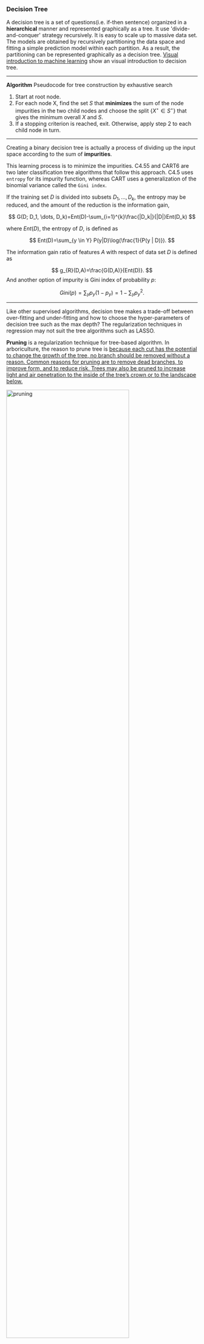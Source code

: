 ### Decision Tree


A decision tree is a set of questions(i.e. if-then sentence) organized in a **hierarchical** manner and represented graphically as a tree.
It use 'divide-and-conquer' strategy recursively. It is easy to scale up to massive data set. The models are obtained by recursively partitioning
the data space and fitting a simple prediction model within each partition. As a
result, the partitioning can be represented graphically as a decision tree.
[Visual introduction to machine learning](https://explained.ai/decision-tree-viz/index.html) show an visual introduction to decision tree.

***
**Algorithm**  Pseudocode for tree construction by exhaustive search

1. Start at root node.
2. For each node X, find the set $S$ that **minimizes** the sum of the node impurities in the two child nodes and choose the split $\{X^{\star}\in S^{\star}\}$ that gives the minimum overall $X$ and $S$.
3. If a stopping criterion is reached, exit. Otherwise, apply step 2 to each child node in turn.

***

Creating a binary decision tree is actually a process of dividing up the input space according to the sum of **impurities**.

This learning process is to minimize the impurities.
C4.55 and CART6 are two later classification
tree algorithms that follow this approach. C4.5 uses
`entropy` for its impurity function, whereas CART
uses a generalization of the binomial variance called the `Gini index`.

If the training set $D$ is divided into subsets $D_1,\dots,D_k$, the entropy may be
reduced, and the amount of the reduction is the information gain,

$$
G(D; D_1, \dots, D_k)=Ent(D)-\sum_{i=1}^{k}\frac{|D_k|}{|D|}Ent(D_k)
$$

where $Ent(D)$, the entropy of $D$, is defined as

$$
Ent(D)=\sum_{y \in Y} P(y|D)\log(\frac{1}{P(y | D)}).
$$


The information gain ratio of features $A$ with respect of data set $D$  is defined as

$$
g_{R}(D,A)=\frac{G(D,A)}{Ent(D)}.
$$
And another option of impurity is Gini index of probability $p$:

$$
Gini(p)=\sum_{y}p_y (1-p_y)=1-\sum_{y}p_y^2.
$$

***

Like other supervised algorithms, decision tree makes a trade-off between over-fitting and under-fitting and how to choose the hyper-parameters of decision tree such as the max depth?
The regularization techniques in regression may not suit the tree algorithms such as LASSO.

**Pruning** is a regularization technique for tree-based algorithm. In arboriculture, the reason to prune tree is [because each cut has the potential to change the growth of the tree, no branch should be removed without a reason. Common reasons for pruning are to remove dead branches, to improve form, and to reduce risk. Trees may also be pruned to increase light and air penetration to the inside of the tree’s crown or to the landscape below. ](https://www.treesaregood.org/treeowner/pruningyourtrees)

<img title = " pruning" src="https://www.treesaregood.org](https://www.treesaregood.org/portals/0/images/treeowner/pruning1.jpg" width="80%" />

In machine learning, we prune the decision tree to make a balance between over-fitting and under-fitting. The important step of tree pruning is to define a criterion be used to determine the correct final tree size using one of the following methods:

1. Use a distinct dataset from the training set (called validation set), to evaluate the effect of post-pruning nodes from the tree.
2. Build the tree by using the training set, then apply a statistical test to estimate whether pruning or expanding a particular node is likely to produce an improvement beyond the training set.
    * Error estimation
    * Significance testing (e.g., Chi-square test)
3. Minimum Description Length principle : Use an explicit measure of the complexity for encoding the training set and the decision tree, stopping growth of the tree when this encoding size (size(tree) + size(misclassifications(tree)) is minimized.

- https://www.saedsayad.com/decision_tree_overfitting.htm
- http://www.cs.bc.edu/~alvarez/ML/statPruning.html

***

When the height of a decision tree is limited to 1, i.e., it takes only one
test to make every prediction, the tree is called a decision stump. While decision trees are nonlinear classifiers in general, decision stumps are a kind
of linear classifiers.
[Fifty Years of Classification and
Regression Trees](http://www.stat.wisc.edu/~loh/treeprogs/guide/LohISI14.pdf) and [the website of Wei-Yin Loh](http://www.stat.wisc.edu/~loh/guide.html) helps much understand the decision tree.
Multivariate Adaptive Regression
Splines(MARS) is the boosting ensemble methods for decision tree algorithms.

***

* [A useful view of decision trees](https://www.benkuhn.net/tree-imp)
* https://www.wikiwand.com/en/Decision_tree_learning
* https://www.wikiwand.com/en/Decision_tree
* https://www.wikiwand.com/en/Recursive_partitioning
* [An Introduction to Recursive Partitioning: Rationale, Application and Characteristics of Classification and Regression Trees, Bagging and Random Forests](https://www.ncbi.nlm.nih.gov/pmc/articles/PMC2927982/)
* [ADAPTIVE CONCENTRATION OF REGRESSION TREES, WITH APPLICATION TO RANDOM FORESTS](https://arxiv.org/pdf/1503.06388.pdf)
* [GUIDE Classification and Regression Trees and Forests (version 31.0)](http://www.stat.wisc.edu/~loh/guide.html)
* [How to visualize decision trees by Terence Parr and Prince Grover](https://explained.ai/decision-tree-viz/index.html)
* [CART](https://machinelearningmastery.com/classification-and-regression-trees-for-machine-learning/)
* [A visual introduction to machine learning](http://www.r2d3.us/visual-intro-to-machine-learning-part-1/)
* [Interpretable Machine Learning: Decision Tree](https://christophm.github.io/interpretable-ml-book/tree.html)
* [Tree-based Models](https://dinh-hung-tu.github.io/tree-based-models/)
* http://ai-depot.com/Tutorial/DecisionTrees-Partitioning.html
* https://www.ncbi.nlm.nih.gov/pubmed/16149128
* http://www.cnblogs.com/en-heng/p/5035945.html

#### Random Forest

Random forests (Breiman, 2001) is a substantial modification of bagging
that builds a large collection of de-correlated trees, and then averages them.
On many problems the performance of random forests is very similar to boosting, and they are simpler to train and tune.

***

* For $t=1, 2, \dots, T$:
    + Draw a bootstrap sample $Z^{\star}$ of size $N$ from the training data.
    + Grow a random-forest tree $T_t$ to the bootstrapped data, by recursively repeating the following steps for each terminal node of the tree, until the minimum node size $n_{min}$ is reached.
      - Select $m$ variables at random from the $p$ variables.
      - Pick the best variable/split-point among the $m$.
      - Split the node into two daughter nodes.
* Vote for classification and average for regression.

![](https://dimensionless.in/wp-content/uploads/RandomForest_blog_files/figure-html/voting.png)
***

* https://mi2datalab.github.io/randomForestExplainer/index.html
* https://github.com/kjw0612/awesome-random-forest
* https://blog.datadive.net/interpreting-random-forests/
* https://www.stat.berkeley.edu/~breiman/RandomForests/cc_home.htm
* https://dimensionless.in/author/raghav/
* http://www.rhaensch.de/vrf.html
* https://www.wikiwand.com/en/Random_forest
* https://sktbrain.github.io/awesome-recruit-en.v2/
* https://www.stat.berkeley.edu/~breiman/randomforest2001.pdf
* https://dimensionless.in/introduction-to-random-forest/
* https://www.elderresearch.com/blog/modeling-with-random-forests

## Ensemble methods

There are many competing techniques for solving the problem, and each technique is characterized
by choices and meta-parameters: when this flexibility is taken into account, one easily
ends up with a very large number of possible models for a given task.


* [Zhou Zhihua's publication on ensemble methods](http://cs.nju.edu.cn/zhouzh/zhouzh.files/publication/publication_toc.htm#Ensemble%20Learning)
* [Ensemble Learning  literature review](http://www.machine-learning.martinsewell.com/ensembles/)
* [KAGGLE ENSEMBLING GUIDE](https://mlwave.com/kaggle-ensembling-guide/)
* [Ensemble Machine Learning: Methods and Applications](https://www.springer.com/us/book/9781441993250)
* [MAJORITY VOTE CLASSIFIERS: THEORY AND APPLICATION](https://web.stanford.edu/~hastie/THESES/gareth_james.pdf)
* [LambdaMART 不太简短之介绍](https://liam.page/2016/07/10/a-not-so-simple-introduction-to-lambdamart/)
* [Neural Random Forests](https://arxiv.org/abs/1604.07143)
* [Generalized Random Forests](https://arxiv.org/abs/1610.01271)
* [Additive Models, Boosting, and Inference for Generalized Divergences ](https://www.stat.berkeley.edu/~binyu/summer08/colin.bregman.pdf)
* [Boosting as Entropy Projection](https://users.soe.ucsc.edu/~manfred/pubs/C51.pdf)
* [Weak Learning, Boosting, and the AdaBoost algorithm](https://jeremykun.com/2015/05/18/boosting-census/)

### Bagging

Bagging, short for 'bootstrap aggregating', is a simple but highly effective ensemble method that creates diverse models on different random bootstrap samples of the original data set.
[Random forest](https://www.wikiwand.com/en/Random_forest) is the application of bagging to decision tree algorithms.

The basic motivation of parallel ensemble methods is to exploit the independence between the
base learners, since the error can be reduced dramatically by combining independent base learners.
Bagging adopts the most popular strategies for aggregating the outputs of
the base learners, that is, voting for classification and averaging for regression.

* Draw `bootstrap samples` $B_1, B_2, \dots, B_n$ independently from the original training data set for base learners;
* Train the $i$th base learner $F_i$ at the ${B}_{i}$;
* Vote for classification and average for regression.

![bootstrap-sample](https://www.statisticshowto.datasciencecentral.com/wp-content/uploads/2016/10/bootstrap-sample.png)

It is a sample-based ensemble method.

There is an alternative of bagging called combining ensemble method. It trains a linear combination of learner:
$$F = \sum_{i=1}^{n} w_i F_i$$
where the weights $w_i\geq 0, \sum_{i=1}^{n} w_i =1$. The weights $w=\{w_i\}_{i=1}^{n}$ are solved by minimizing the ensemble error
$$
w = \arg\min_{w}\sum_{k}^{K}(F(x_k)-y_k)^{2}
$$
if the training data set $\{x_k, y_k\}_{k=1}^{K}$ is given.


![weighted-unweighted](https://blogs.sas.com/content/subconsciousmusings/files/2017/05/weighted-unweighted.png)

***

* http://www.machine-learning.martinsewell.com/ensembles/bagging/
* https://www.cnblogs.com/earendil/p/8872001.html
* https://www.wikiwand.com/en/Bootstrap_aggregating
* [Bagging Regularizes](http://dspace.mit.edu/bitstream/handle/1721.1/7268/AIM-2002-003.pdf?sequence=2)
* [Bootstrap Inspired Techniques in Computational Intelligence](http://users.rowan.edu/~polikar/RESEARCH/PUBLICATIONS/spm2007.pdf)

#### Random Subspace Methods

[Abstract: "Much of previous attention on decision trees focuses on the splitting criteria and optimization of tree sizes. The dilemma between overfitting and achieving maximum accuracy is seldom resolved. A method to construct a decision tree based classifier is proposed that maintains highest accuracy on training data and improves on generalization accuracy as it grows in complexity. The classifier consists of multiple trees constructed systematically by pseudorandomly selecting subsets of components of the feature vector, that is, trees constructed in randomly chosen subspaces. The subspace method is compared to single-tree classifiers and other forest construction methods by experiments on publicly available datasets, where the method's superiority is demonstrated. We also discuss independence between trees in a forest and relate that to the combined classification accuracy."](http://www.machine-learning.martinsewell.com/ensembles/rsm/Ho1998.pdf)

+ http://www.machine-learning.martinsewell.com/ensembles/rsm/


### Boosting

The term boosting refers to a family of algorithms that are able to convert weak learners to strong learners.
It is kind of similar to the "trial and error" scheme: if we know that the learners perform worse at some given data set $S$,
the learner may pay more attention to the data drawn from $S$.
For the regression problem, of which the output results are continuous, it  progressively reduce the error by trial.
In another word, we will reduce the error at each iteration.

![Chinese_herb_clinic](http://www.stat.ucla.edu/~sczhu/Vision_photo/Chinese_herb_clinic.jpg)

[Reweighting with Boosted Decision Trees](https://arogozhnikov.github.io/2015/10/09/gradient-boosted-reweighter.html)

* https://betterexplained.com/articles/adept-method/
* https://web.stanford.edu/~hastie/Papers/buehlmann.pdf
* https://quantdare.com/what-is-the-difference-between-bagging-and-boosting/
* http://www.machine-learning.martinsewell.com/ensembles/boosting/
* [Boosting at Wikipedia](https://www.wikiwand.com/en/Boosting_(machine_learning))

#### AdaBoost

AdaBoost is a boosting methods for supervised classification algorithms, so that the labeled data set is given in the form $D=\{ (x_i, \mathrm{d}_i)\}_{i=1}^{N}$.
AdaBoost is to change the distribution of training data and learn from the shuffled data.
It is an iterative trial-and-error in some sense.


***

* Initialize the observation weights ${w}_i=\frac{1}{N}, i=1, 2, \dots, N$;
* For $t = 1, 2, \dots, T$:
   +  Fit a classifier $G_m(x)$ to the training data using weights $w_i$;
   +  Compute
      $$err_{t}=\frac{\sum_{i=1}^{N}\mathbb{I}(G_t(x_i) \not= \mathrm{d}_i)}{\sum_{i=1}^{N} w_i}.$$
   +  Compute $\alpha_t = \log(\frac{1-err_t}{err_t})$.
   +  Set $w_i\leftarrow w_i\exp[\alpha_t\mathbb{I}(\mathrm{d}_i\not=G_t(x_i))], i=1,2,\dots, N$.
* Output $G(x)=sign[\sum_{t=1}^{T}\alpha_{t}G_t(x)]$.

The indicator function $\mathbb{I}(x\neq y)$ is defined as
$$
\mathbb{I}(x\neq y)=
  \begin{cases}
    1, \text{if $x\neq y$} \\
    0, \text{otherwise}.
  \end{cases}
$$

![1-reweighting](https://arogozhnikov.github.io/images/reweighter/1-reweighting.png)
***

* [AdaBoost at Wikipedia](https://www.wikiwand.com/en/AdaBoost)
* [CSDN blog](https://blog.csdn.net/v_july_v/article/details/40718799)

**Real AdaBoost**



* Initialize the observation weights ${w}_i=\frac{1}{N}, i=1, 2, \dots, N$;
* For $t = 1, 2, \dots, T$:
   +  Fit a classifier $G_m(x)$ to obtain a class probability estimate $p_m(x)=\hat{P}_{w}(y=1\mid x)\in [0, 1]$, using weights $w_i$.
   +  Compute $f_m(x)\leftarrow \frac{1}{2}\log{p_m(x)/(1-p_m(x))}\in\mathbb{R}$.
   +  Set $w_i\leftarrow w_i\exp[-y_if_m(x_i)], i=1,2,\dots, N$ and renormalize so that $\sum_{i=1}w_i =1$.
* Output $G(x)=sign[\sum_{t=1}^{T}\alpha_{t}f_m(x)]$.

_______

* [Additive logistic regression: a statistical view of boosting](https://web.stanford.edu/~hastie/Papers/AdditiveLogisticRegression/alr.pdf)

![gentle AdaBoost](https://images0.cnblogs.com/blog2015/719951/201506/161957579666954.jpg)

#### Gradient Boosting Decision Tree

One of the frequently asked questions is `What's the basic idea behind gradient boosting?` and the answer from [https://explained.ai/gradient-boosting/faq.html] is the best one I know:
> Instead of creating a single powerful model, boosting combines multiple simple models into a single **composite model**. The idea is that, as we introduce more and more simple models, the overall model becomes stronger and stronger. In boosting terminology, the simple models are called weak models or weak learners.
> To improve its predictions, gradient boosting looks at the difference between its current approximation,$\hat{y}$ , and the known correct target vector ${y}$, which is called the residual, $y-\hat{y}$. It then trains a weak model that maps feature vector ${x}$  to that residual vector. Adding a residual predicted by a weak model to an existing model's approximation nudges the model towards the correct target. Adding lots of these nudges, improves the overall models approximation.

|Gradient Boosting|
|:---------------:|
|<img title =golf src=https://explained.ai/gradient-boosting/images/golf-MSE.png width=60% />|

It is the first solution to the question that if weak learner is equivalent to strong learner.

***

We may consider the generalized additive model, i.e.,

$$
\hat{y}_i = \sum_{k=1}^{K} f_k(x_i)
$$

where $\{f_k\}_{k=1}^{K}$ is regression decision tree rather than polynomial.
The objective function is given by

$$
obj = \sum_{i=1}^{n} L(y_i,\hat{y}_i) + \sum_{k=1}^{K} \Omega(f_k)
$$

where $\sum_{k=1}^{K} \Omega(f_k)$ is the regular term.

The additive training is to train the regression tree sequentially.
The objective function of the $t$th regression tree is defined as

$$
obj^{(t)} = \sum_{i=1}^{n} L(y_i,\hat{y}^{(t)}_i) + \sum_{k=1}^{t} \Omega(f_k) \\
=  \sum_{i=1}^{n} L(y_i,\hat{y}^{(t-1)}_i + f_t(x_i)) + \Omega(f_t) + C
$$

where C is constant and $C=\sum_{k=1}^{t-1} \Omega(f_k)$.
Particularly, we take $L(x,y)=(x-y)^2$, and the objective function is given by

$$
obj^{(t)}
=  \sum_{i=1}^{n} [y_i - (\hat{y}^{(t-1)}_i + f_t(x_i))]^2 + \Omega(f_t) + C \\
= \sum_{i=1}^{n} [(y_i - \hat{y}^{(t-1)}_i) f_t(x_i)) +  f_t(x_i)^2 ] + \Omega(f_t) + C^{\prime}
$$

where $C^{\prime}=\sum_{i=1}^{n} (y_i - \hat{y}^{(t-1)}_i)^2 + \sum_{k=1}^{t-1} \Omega(f_k)$.

If there is no regular term $\sum_{k=1}^{t} \Omega(f_k)$, the problem is simplfied to $\arg\min_{f_{t}}\sum_{i=1}^{n} [(y_i - \hat{y}^{(t-1)}_i) f_t(x_i)) +  f_t(x_i)^2 ]$.


***

* Initialize $f_0(x)=\arg\min_{\gamma} L(\mathrm{d}_i,\gamma)$;
* For $t = 1, 2, \dots, T$:
   +  Compute
      $$r_{i,t}=-{[\frac{\partial L(\mathrm{d}_i, f(x_i))}{\partial f(x_i)}]}_{f=f_{t-1}}.$$
   +  Fit a regression tree to the targets $r_{i,t}$   giving terminal regions $R_{j,m}, j = 1, 2,\dots , J_m$.
   +  For $j = 1, 2,\dots , J_m$ compute
      $$\gamma_{j,t}=\arg\min_{\gamma}\sum_{x_i\in R_{j,m}}{L(\mathrm{d}_i,f_{t-1}+\gamma)}$$
* Output $f_T(x)$.

***

An important part of gradient boosting method is regularization by shrinkage which consists in modifying the update rule as follows:
$$
f_{t}=f_{t-1}+\nu\sum_{j = 1}^{J_{m}} \gamma_{j,t} \mathbb{1}_{R_{j,m}}, \nu\in(0,1).
$$

* [Gradient Boosting at Wikipedia](https://www.wikiwand.com/en/Gradient_boosting)
* [Gradient Boosting Explained](https://arogozhnikov.github.io/2016/06/24/gradient_boosting_explained.html)
* [Gradient Boosting Interactive Playground](https://arogozhnikov.github.io/2016/07/05/gradient_boosting_playground.html)
* https://www.ncbi.nlm.nih.gov/pmc/articles/PMC3885826/
* https://explained.ai/gradient-boosting/index.html
* https://explained.ai/gradient-boosting/L2-loss.html
* https://explained.ai/gradient-boosting/L1-loss.html
* https://explained.ai/gradient-boosting/descent.html
* https://explained.ai/gradient-boosting/faq.html
* [GBDT算法原理 - 飞奔的猫熊的文章 - 知乎](https://zhuanlan.zhihu.com/p/50176849)
* https://homes.cs.washington.edu/~tqchen/pdf/BoostedTree.pdf
* https://www.analyticsvidhya.com/blog/2016/02/complete-guide-parameter-tuning-gradient-boosting-gbm-python/
* https://data-flair.training/blogs/gradient-boosting-algorithm/
* https://arxiv.org/abs/1803.02042
* [Greedy Function Approxiamtion: A Gradient Boosting Machine](https://statweb.stanford.edu/~jhf/ftp/trebst.pdf)
* [LambdaMART 不太简短之介绍](https://liam.page/2016/07/10/a-not-so-simple-introduction-to-lambdamart/)

***

A general gradient descent “boosting” paradigm is developed for additive expansions based on any fitting criterion. It is not only for the decision tree.

* [Gradient Boosting Machines](http://uc-r.github.io/gbm_regression)
* https://machinelearningmastery.com/start-with-gradient-boosting/
* https://machinelearningmastery.com/gentle-introduction-gradient-boosting-algorithm-machine-learning/

#### LogitBoost

Given a training data set ${\{\mathrm{X}_i, y_i\}}_{i=1}^{N}$, where $\mathrm{X}_i\in\mathbb{R}^p$ is the feature and $y_i\in\{1, 2, \dots, K\}$ is the desired categorical label.
The classifier $F$ learned from data is a function
$$
F:\mathbb{R}^P\to y \\
\quad X_i \mapsto y_i.
$$
 And the function $F$ is usually in the additive model $F(x)=\sum_{m=1}^{M}h(x\mid {\theta}_m)$.

![logitBoost](https://img-blog.csdn.net/20151028220708460)
where $r_{i, k}=1$ if $y_i =k$ otherwise 0.

![robust logitBoost](https://img-blog.csdn.net/20151029111043502)

+ LogitBoost used first and second derivatives to construct the trees;
+ LogitBoost was believed to have numerical instability problems.

- [ ] [Fundamental Techniques in Big Data Data Streams, Trees, Learning, and Search by Li Ping](https://www.stat.rutgers.edu/home/pingli/doc/PingLiTutorial.pdf)
- [ ] [LogitBoost python package](https://logitboost.readthedocs.io/)
- [ ] [ABC-LogitBoost for Multi-Class Classification](http://www.datascienceassn.org/sites/default/files/LogitBoost%20Algorithm.pdf)
- [ ] [LogitBoost学习](https://blog.csdn.net/u014568921/article/details/49474293)
- [ ] [几种Boost算法的比较](https://www.cnblogs.com/jcchen1987/p/4581651.html)
- [ ] [Robust LogitBoost and Adaptive Base Class (ABC) LogitBoost](https://arxiv.org/ftp/arxiv/papers/1203/1203.3491.pdf)

#### xGBoost

In Gradient Boost, we compute and fit a regression a tree to
$$
r_{i,t}=-{ [\frac{\partial L(\mathrm{d}_i, f(x_i))}{\partial f(x_i)}] }_{f=f_{t-1}}.
$$
Why not the error $L(\mathrm{d}_i, f(x_i))$ itself?
Recall the Taylor expansion
$f(x+h) = f(x)+f^{\prime}(x)h + f^{(2)}(x)h^{2}/2!+ \cdots +f^{(n)}(x)h^{(n)}/n!+\cdots$ so that the non-convex error function can be expressed as a polynomial in terms of $h$,
which is easier to fit than a general common non-convex function.
So that we can implement additive training to boost the supervised algorithm.


In general, we can expand the objective function at $x^{t-1}$ up to  the second order

$$
obj^{(t)}
=  \sum_{i=1}^{n} L[y_i,\hat{y}^{(t-1)}_i + f_t(x_i)] + \Omega(f_t) + C \\
\simeq \sum_{i=1}^{n} [L(y_i,\hat{y}^{(t-1)}_i) + g_i f_t(x_i) + \frac{h_i f_t^2(x_i)}{2}] + \Omega(f_t) + C^{\prime}
$$

where $g_i=\partial_{\hat{y}_{i}^{(t-1)}} L(y_i, \hat{y}_{i}^{(t-1)})$, $h_i=\partial^2_{\hat{y}_{i}^{(t-1)}} L(y_i, \hat{y}_{i}^{(t-1)})$.

After we remove all the constants, the specific objective at step ${t}$ becomes
$$
obj^{(t)}\approx \sum_{i=1}^{n} [L(y_i,\hat{y}^{(t-1)}_i) + g_i f_t(x_i) + \frac{h_i f_t^2(x_i)}{2}] + \Omega(f_t)
$$

One important advantage of this definition is that the value of the objective function only depends on $g_i$ and $h_i$. This is how XGBoost supports custom loss functions.

 In order to define the complexity of the tree $\Omega(f)$, let us first refine the definition of the tree $f(x)$ as
$$
f_t(x)= w_{q(x)}, w\in\mathbb{R}^{T}, q:\mathbb{R}^d\Rightarrow \{1,2,\dots, T\}.
$$

Here ${w}$ is the vector of scores on leaves, ${q}$ is a function assigning each data point to the corresponding leaf, and ${T}$ is the number of leaves. In XGBoost, we define the complexity as
$$
\Omega(f)=\gamma T+\frac{1}{2}\lambda \sum_{i=1}^{n}w_i^2.
$$

After re-formulating the tree model, we can write the objective value with the ${t}$-th tree as:
$$
obj^{(t)} = \sum_{i=1}^{n}[g_i w_{q(x_i)}+\frac{1}{2} h_i w_{q(x_i)}^2 + \gamma T+\frac{1}{2}\lambda \sum_{i=1}^{n}w_i^2]
\\=\sum_{j=1}^{T}[(\sum_{i\in I_{j}}g_i)w_j+\frac{1}{2}(\sum_{i\in I_{j}}h_i + \lambda)w_j^2]+\gamma T
$$
where $I_j=\{i|q(x_i)=j\}$ is the set of indices of data points assigned to the $j$-th leaf.
We could further compress the expression by defining $G_j=\sum_{i\in I_j}g_i$ and $H_j=\sum_{i\in I_j}h_i$:
$$
obj^{(t)} = \sum_{j=1}^{T}[(G_j w_j+\frac{1}{2}(H_j +\lambda)w_j^2]+\gamma T
$$

In this equation, $w_j$ are independent with respect to each other, the form $G_j w_j+\frac{1}{2}(H_j+\lambda)w^2_j$ is quadratic and the best $w_j$ for a given structure $q(x)$ and the best objective reduction we can get is:

$$
\begin{align}
w_j^{*} &=-(H_j+\lambda I)^{-1}G_j\\
obj^{*} &=\frac{1}{2}\sum_{j=1}^{T}
-(H_j+\lambda I)^{-1}G_j^2
\end{align}+\gamma T.
$$


***

* https://xgboost.readthedocs.io/en/latest/tutorials/model.html
* https://xgboost.ai/
* [A Kaggle Master Explains Gradient Boosting](http://blog.kaggle.com/2017/01/23/a-kaggle-master-explains-gradient-boosting/)
* [Extreme Gradient Boosting with R](https://datascienceplus.com/extreme-gradient-boosting-with-r/)
* [XGBoost: A Scalable Tree Boosting System](https://arxiv.org/abs/1603.02754)
* [xgboost的原理没你想像的那么难](https://www.jianshu.com/p/7467e616f227)
* [一步一步理解GB、GBDT、xgboost](https://www.cnblogs.com/wxquare/p/5541414.html)
* [How to Visualize Gradient Boosting Decision Trees With XGBoost in Python](https://machinelearningmastery.com/visualize-gradient-boosting-decision-trees-xgboost-python/)
* [Awesome XGBoost](https://github.com/dmlc/xgboost/blob/master/demo/README.md#machine-learning-challenge-winning-solutions)

#### LightGBM

LightGBM is a gradient boosting framework that uses tree based learning algorithms. It is designed to be distributed and efficient with the following advantages:

* Faster training speed and higher efficiency.
* Lower memory usage.
* Better accuracy.
* Support of parallel and GPU learning.
* Capable of handling large-scale data.


![lightGBM](http://zhoutao822.coding.me/2019/01/13/LightGBM/2.png)

<img src=https://pic2.zhimg.com/50/v2-d8191a1191979eadbd4df191b391f917_hd.jpg />

- [LightGBM, Light Gradient Boosting Machine](https://github.com/Microsoft/LightGBM/)
- [LightGBM: A Highly Efficient Gradient Boosting Decision Tree](https://papers.nips.cc/paper/6907-lightgbm-a-highly-efficient-gradient-boosting-decision-tree.pdf)
- [Python3机器学习实践：集成学习之LightGBM - AnFany的文章 - 知乎](https://zhuanlan.zhihu.com/p/53583034)
- https://lightgbm.readthedocs.io/en/latest/
- https://www.msra.cn/zh-cn/news/features/lightgbm-20170105
- [LightGBM](http://zhoutao822.coding.me/2019/01/13/LightGBM/)

#### CatBoost

`CatBoost` is an algorithm for gradient boosting on decision trees. It is developed by Yandex researchers and engineers, and is used at Yandex for search, recommendation systems, personal assistant, self-driving cars, weather prediction and many other tasks. It is in open-source and can be used by anyone now.

`CatBoost` is based on gradient boosted decision trees. During training, a set of decision trees is built consecutively. Each successive tree is built with reduced loss compared to the previous trees.

The number of trees is controlled by the starting parameters. To prevent overfitting, use the overfitting detector. When it is triggered, trees stop being built.

Before learning, the possible values of objects are divided into disjoint ranges (buckets) delimited by the threshold values (splits). The size of the quantization (the number of splits) is determined by the starting parameters (separately for numerical features and numbers obtained as a result of converting categorical features into numerical features).

Quantization is also used to split the label values when working with categorical features. А random subset of the dataset is used for this purpose on large datasets.

- https://tech.yandex.com/catboost/
- https://catboost.ai/
- [Efficient Gradient Boosted Decision Tree Training on GPUs](https://www.comp.nus.edu.sg/~hebs/pub/IPDPS18-GPUGBDT.pdf)


**More**

[Gradient boosting tree (GBT), a widely used machine learning algorithm, achieves state-of-the-art performance in academia, industry, and data analytics competitions. Although existing scalable systems which implement GBT, such as XGBoost and MLlib, perform well for datasets with medium-dimensional features, they can suffer performance degradation for many industrial applications where the trained datasets contain highdimensional features. The performance degradation derives from their inefficient mechanisms for model aggregation-either mapreduce or all-reduce. To address this high-dimensional problem, we propose a scalable execution plan using the parameter server architecture to facilitate the model aggregation. Further, we introduce a sparse-pull method and an efficient index structure to increase the processing speed. We implement a GBT system, namely TencentBoost, in the production cluster of Tencent Inc. The empirical results show that our system is 2-20× faster than existing platforms.](https://ieeexplore.ieee.org/abstract/document/7929984)

- [ThunderGBM: Fast GBDTs and Random Forests on GPUs](https://github.com/Xtra-Computing/thundergbm)
- [TencentBoost: A Gradient Boosting Tree System with Parameter Server](https://ieeexplore.ieee.org/abstract/document/7929984)
- [GBDT on Angel](https://github.com/Angel-ML/angel/blob/master/docs/algo/gbdt_on_angel.md)
- [Gradient Boosted Categorical Embedding and Numerical Trees](http://www.hongliangjie.com/talks/GB-CENT_MLIS_2017-06-06.pdf)
*****

- https://arxiv.org/abs/1901.04055
- https://arxiv.org/abs/1901.04065

### Stacking

Stacked generalization (or stacking)  is a different way of combining multiple models, that introduces the concept of a meta learner. Although an attractive idea, it is less widely used than bagging and boosting. Unlike bagging and boosting, stacking may be (and normally is) used to combine models of different types.

The procedure is as follows:

1. Split the training set into two disjoint sets.
2. Train several base learners on the first part.
3. Test the base learners on the second part.
4. Using the predictions from 3) as the inputs, and the correct responses as the outputs, train a higher level learner.

[Note that steps 1) to 3) are the same as cross-validation, but instead of using a winner-takes-all approach, we train a meta-learner to combine the base learners, possibly non-linearly.](http://www.machine-learning.martinsewell.com/ensembles/stacking/) It is a little similar with **composition** of functions in mathematics.

![](https://rasbt.github.io/mlxtend/user_guide/classifier/StackingClassifier_files/stackingclassification_overview.png)

[Stacking, Blending and and Stacked Generalization are all the same thing with different names. It is a kind of ensemble learning.](http://www.chioka.in/stacking-blending-and-stacked-generalization/)

* http://www.machine-learning.martinsewell.com/ensembles/stacking/
* https://rasbt.github.io/mlxtend/user_guide/classifier/StackingClassifier/
* http://www.machine-learning.martinsewell.com/ensembles/stacking/
* [Stacking与神经网络 - 微调的文章 - 知乎](https://zhuanlan.zhihu.com/p/32896968)
* http://www.chioka.in/stacking-blending-and-stacked-generalization/
* https://blog.csdn.net/willduan1/article/details/73618677
* [今我来思，堆栈泛化(Stacked Generalization)](https://www.jianshu.com/p/46ccf40222d6)

In the sense of stacking, deep neural network is thought as the stacked `logistic regression`. And `Boltzman machine` can be stacked in order to construct more expressive model for discrete random variables.

**Deep Forest**

![Deep Forest](https://raw.githubusercontent.com/DataXujing/Cos_pic/master/pic2.png)

* [Deep forest](http://lamda.nju.edu.cn/code_gcForest.ashx?AspxAutoDetectCookieSupport=1)
* https://github.com/kingfengji/gcForest
* https://zhuanlan.zhihu.com/p/37492203
* https://arxiv.org/abs/1806.00007
* https://arxiv.org/abs/1502.00712
* http://adsabs.harvard.edu/abs/2015arXiv150200712P
* https://cosx.org/2018/10/python-and-r-implementation-of-gcforest/



**Deep Learning Ensemble**

Deep learning and ensemble learning share some similar guide line.

![snapshot](http://ruder.io/content/images/2017/11/snapshot_ensembles.png)


- [ ] [Neural Network Ensembles](https://www.computer.org/csdl/journal/tp/1990/10/i0993/13rRUyv53Gg)
- [ ] https://machinelearningmastery.com/ensemble-methods-for-deep-learning-neural-networks/
- [ ] http://ruder.io/deep-learning-optimization-2017/
- [ ] https://arxiv.org/abs/1704.00109v1
- [ ] http://jtleek.com/advdatasci/17-blending.html
- [ ] https://arxiv.org/abs/1708.03704
- [ ] https://www.isca-speech.org/archive/archive_papers/interspeech_2014/i14_1915.pdf


****

Other ensemble methods include clustering methods ensemble, dimensionality reduction ensemble, regression ensemble, ranking ensemble.

*****
* https://www.wikiwand.com/en/Ensemble_learning
* https://machinelearningmastery.com/gentle-introduction-gradient-boosting-algorithm-machine-learning/
* https://www.toptal.com/machine-learning/ensemble-methods-machine-learning
* https://machinelearningmastery.com/products/
* https://blog.csdn.net/willduan1/article/details/73618677#
* http://www.scholarpedia.org/article/Ensemble_learning
* https://arxiv.org/abs/1505.01866
